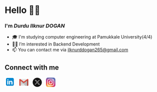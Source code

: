 # Hello 👋🏼

### I'm _Durdu Ilknur DOGAN_

- 🎓 I'm studying computer engineering at Pamukkale University(4/4)
- 👩‍💻 I’m interested in Backend Development
- 📫 You can contact me via [ilknurddogan265@gmail.com](mailto:ilknurddogan265@gmail.com)

## Connect with me

<p align="left">
  <a href="https://www.linkedin.com/in/ilknurdogan/" target="_blank" rel="noreferrer" title="Linkedin"><img src="images/linkedin.png"  height="33"></a>
  <img width="5">
  <a href="mailto: ilknurddogan265@gmail.com" target="_blank" rel="noreferrer" title="Mail"> <img src="images/gmail.png" height="30"></a>
  <img width="5">
  <a href="https://x.com/ddilknurdgn/" target="_blank" rel="noreferrer" title="X"><img src="images/x.png" height="30"></a>
  <img width="5">
  <a href="https://www.instagram.com/ilknur.ddogan_/" target="_blank" rel="noreferrer" title="Instagram"> <img src="images/instagram.png"  height="30"></a>
</p>

<!-- ## Skills
<p align="left">
  <img title="HTML5" height="35" src="images/html.png">
  <img width="8" />
  <img title="CSS" height="35" src="images/css.png">
  <img width="8" />
  <img title="Java" height="40" src="images/java.png">
  <img width="8" />
  <img title="Spring" height="40" src="images/spring.png">
  <img width="8" />
  <img title="Javascript" height="40" src="images/js.png">
  <img width="8" />
  <img title="React.js" height="40" src="images/react.png">
  <img width="8" />
  <img title="Node.js" height="40" src="images/node-js.png">
  <img width="8" />
  <img title="Express.js" height="40" src="images/express-js.png">
  <img width="8" />
  <img title="MongoDB" height="40" src="images/mongoDB.png">
  <img width="8" />
  <img title="PostgreSQL" height="40" src="images/postgreSql.png">
</p> -->

<!-- ## GitHub Stats

<details>

![Durdu Ilknur Dogan's github stats](https://bad-apple-github-readme.vercel.app/api?show_bg=1&username=ilknurdgn&show_icons=true&theme=gotham)

</details> -->
